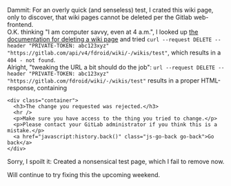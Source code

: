 Dammit: For an overly quick (and senseless) test, I crated this wiki page, only to discover, that wiki pages cannot be deleted per the Gitlab web-frontend.<br />
O.K. thinking "I am computer savvy, even at 4 a.m.", I looked up [the documentation for deleting a wiki page](https://docs.gitlab.com/ee/api/wikis.html#delete-a-wiki-page) and tried `curl --request DELETE --header "PRIVATE-TOKEN: abc123xyz" "https://gitlab.com/api/v4/fdroid/wiki/-/wikis/test"`, which results in a `404 - not found`.<br />
Alright, "tweaking the URL a bit should do the job": `url --request DELETE --header "PRIVATE-TOKEN: abc123xyz" "https://gitlab.com/fdroid/wiki/-/wikis/test"` results in a proper HTML-response, containing
  ```
  <div class="container">
    <h3>The change you requested was rejected.</h3>
    <hr />
    <p>Make sure you have access to the thing you tried to change.</p>
    <p>Please contact your GitLab administrator if you think this is a mistake.</p>
    <a href="javascript:history.back()" class="js-go-back go-back">Go back</a>
  </div>
  ```
Sorry, I spoilt it: Created a nonsensical test page, which I fail to remove now.

Will continue to try fixing this the upcoming weekend.